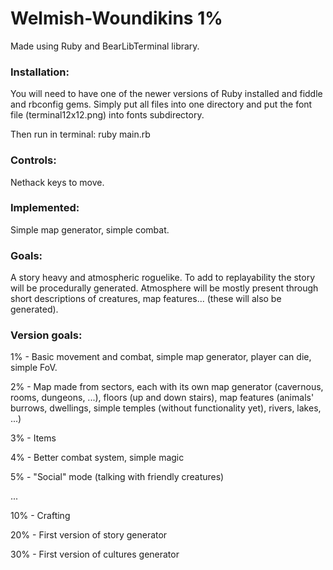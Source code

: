 # Welmish-Woundikins 1%
Made using Ruby and BearLibTerminal library.

### Installation:
You will need to have one of the newer versions of Ruby installed and fiddle and rbconfig gems.
Simply put all files into one directory and put the font file (terminal12x12.png) into fonts subdirectory.

Then run in terminal: ruby main.rb

### Controls:
Nethack keys to move.

### Implemented:
Simple map generator, simple combat.

### Goals:
A story heavy and atmospheric roguelike. To add to replayability the story will be procedurally generated. Atmosphere will be mostly present through short descriptions of creatures, map features... (these will also be generated).

### Version goals:
1%   - Basic movement and combat, simple map generator, player can die, simple FoV.

2%   - Map made from sectors, each with its own map generator (cavernous, rooms, dungeons, ...), floors (up and down stairs), map features (animals' burrows, dwellings, simple temples (without functionality yet), rivers, lakes, ...)

3%    - Items

4%    - Better combat system, simple magic

5%    - "Social" mode (talking with friendly creatures)

...

10%   - Crafting

20%   - First version of story generator

30%   - First version of cultures generator

